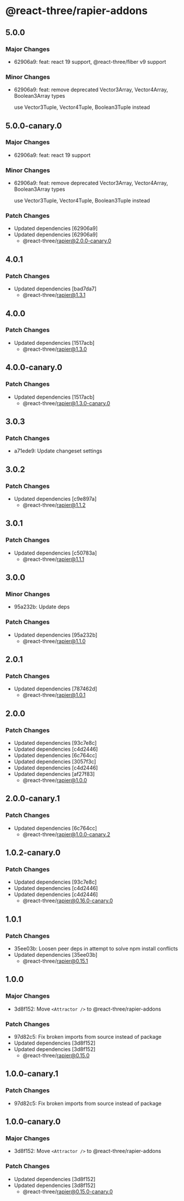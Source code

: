 # @react-three/rapier-addons

## 5.0.0

### Major Changes

- 62906a9: feat: react 19 support, @react-three/fiber v9 support

### Minor Changes

- 62906a9: feat: remove deprecated Vector3Array, Vector4Array, Boolean3Array types

  use Vector3Tuple, Vector4Tuple, Boolean3Tuple instead

## 5.0.0-canary.0

### Major Changes

- 62906a9: feat: react 19 support

### Minor Changes

- 62906a9: feat: remove deprecated Vector3Array, Vector4Array, Boolean3Array types

  use Vector3Tuple, Vector4Tuple, Boolean3Tuple instead

### Patch Changes

- Updated dependencies [62906a9]
- Updated dependencies [62906a9]
  - @react-three/rapier@2.0.0-canary.0

## 4.0.1

### Patch Changes

- Updated dependencies [bad7da7]
  - @react-three/rapier@1.3.1

## 4.0.0

### Patch Changes

- Updated dependencies [1517acb]
  - @react-three/rapier@1.3.0

## 4.0.0-canary.0

### Patch Changes

- Updated dependencies [1517acb]
  - @react-three/rapier@1.3.0-canary.0

## 3.0.3

### Patch Changes

- a71ede9: Update changeset settings

## 3.0.2

### Patch Changes

- Updated dependencies [c9e897a]
  - @react-three/rapier@1.1.2

## 3.0.1

### Patch Changes

- Updated dependencies [c50783a]
  - @react-three/rapier@1.1.1

## 3.0.0

### Minor Changes

- 95a232b: Update deps

### Patch Changes

- Updated dependencies [95a232b]
  - @react-three/rapier@1.1.0

## 2.0.1

### Patch Changes

- Updated dependencies [787462d]
  - @react-three/rapier@1.0.1

## 2.0.0

### Patch Changes

- Updated dependencies [93c7e8c]
- Updated dependencies [c4d2446]
- Updated dependencies [6c764cc]
- Updated dependencies [3057f3c]
- Updated dependencies [c4d2446]
- Updated dependencies [af27f83]
  - @react-three/rapier@1.0.0

## 2.0.0-canary.1

### Patch Changes

- Updated dependencies [6c764cc]
  - @react-three/rapier@1.0.0-canary.2

## 1.0.2-canary.0

### Patch Changes

- Updated dependencies [93c7e8c]
- Updated dependencies [c4d2446]
- Updated dependencies [c4d2446]
  - @react-three/rapier@0.16.0-canary.0

## 1.0.1

### Patch Changes

- 35ee03b: Loosen peer deps in attempt to solve npm install conflicts
- Updated dependencies [35ee03b]
  - @react-three/rapier@0.15.1

## 1.0.0

### Major Changes

- 3d8f152: Move `<Attractor />` to @react-three/rapier-addons

### Patch Changes

- 97d82c5: Fix broken imports from source instead of package
- Updated dependencies [3d8f152]
- Updated dependencies [3d8f152]
  - @react-three/rapier@0.15.0

## 1.0.0-canary.1

### Patch Changes

- 97d82c5: Fix broken imports from source instead of package

## 1.0.0-canary.0

### Major Changes

- 3d8f152: Move `<Attractor />` to @react-three/rapier-addons

### Patch Changes

- Updated dependencies [3d8f152]
- Updated dependencies [3d8f152]
  - @react-three/rapier@0.15.0-canary.0
